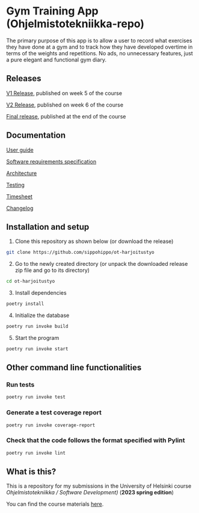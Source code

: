 
# Gym Training App (Ohjelmistotekniikka-repo)

The primary purpose of this app is to allow a user to record what exercises they have done at a gym and to track how they have developed overtime in terms of the weights and repetitions. No ads, no unnecessary features, just a pure elegant and functional gym diary. 

## Releases

[V1 Release](https://github.com/sippohippo/ot-harjoitustyo/releases/tag/viikko5), published on week 5 of the course

[V2 Release](https://github.com/sippohippo/ot-harjoitustyo/releases/tag/viikko6), published on week 6 of the course

[Final release](https://github.com/sippohippo/ot-harjoitustyo/releases/tag/loppupalautus), published at the end of the course

## Documentation

[User guide](https://github.com/sippohippo/ot-harjoitustyo/blob/master/dokumentaatio/kayttoohje.md)

[Software requirements specification](https://github.com/sippohippo/ot-harjoitustyo/blob/master/dokumentaatio/vaatimusmaarittely.md)

[Architecture](https://github.com/sippohippo/ot-harjoitustyo/blob/master/dokumentaatio/arkkitehtuuri.md)

[Testing](https://github.com/sippohippo/ot-harjoitustyo/blob/master/dokumentaatio/testing.md)

[Timesheet](https://github.com/sippohippo/ot-harjoitustyo/blob/master/dokumentaatio/timesheet.md)

[Changelog](https://github.com/sippohippo/ot-harjoitustyo/blob/master/dokumentaatio/changelog.md)


## Installation and setup

1. Clone this repository as shown below (or download the release)

```bash
git clone https://github.com/sippohippo/ot-harjoitustyo
```

2. Go to the newly created directory (or unpack the downloaded release zip file and go to its directory)

```bash
cd ot-harjoitustyo
```

3. Install dependencies

```bash
poetry install
```

4. Initialize the database

```bash
poetry run invoke build
```

5. Start the program

```bash
poetry run invoke start
```

## Other command line functionalities

### Run tests

```bash
poetry run invoke test
```

### Generate a test coverage report

```bash
poetry run invoke coverage-report
```

### Check that the code follows the format specified with Pylint

```bash
poetry run invoke lint
```

## What is this?

This is a repository for my submissions in the University of Helsinki course *Ohjelmistotekniikka / Software Development)* (**2023 spring edition**)

You can find the course materials [here](https://ohjelmistotekniikka-hy.github.io). 

